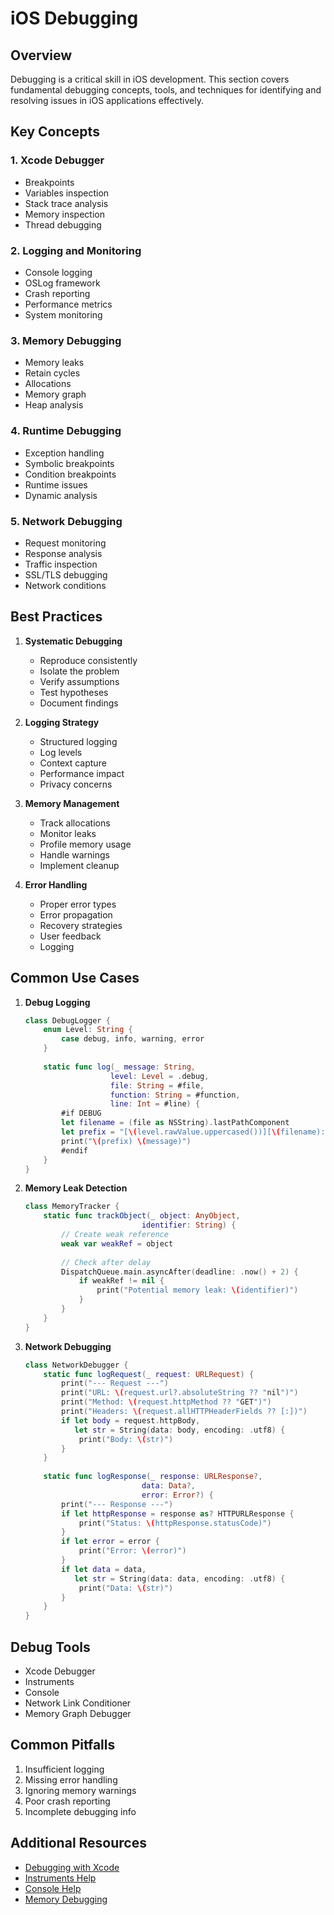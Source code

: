 # iOS Debugging

## Overview
Debugging is a critical skill in iOS development. This section covers fundamental debugging concepts, tools, and techniques for identifying and resolving issues in iOS applications effectively.

## Key Concepts

### 1. Xcode Debugger
- Breakpoints
- Variables inspection
- Stack trace analysis
- Memory inspection
- Thread debugging

### 2. Logging and Monitoring
- Console logging
- OSLog framework
- Crash reporting
- Performance metrics
- System monitoring

### 3. Memory Debugging
- Memory leaks
- Retain cycles
- Allocations
- Memory graph
- Heap analysis

### 4. Runtime Debugging
- Exception handling
- Symbolic breakpoints
- Condition breakpoints
- Runtime issues
- Dynamic analysis

### 5. Network Debugging
- Request monitoring
- Response analysis
- Traffic inspection
- SSL/TLS debugging
- Network conditions

## Best Practices

1. **Systematic Debugging**
   - Reproduce consistently
   - Isolate the problem
   - Verify assumptions
   - Test hypotheses
   - Document findings

2. **Logging Strategy**
   - Structured logging
   - Log levels
   - Context capture
   - Performance impact
   - Privacy concerns

3. **Memory Management**
   - Track allocations
   - Monitor leaks
   - Profile memory usage
   - Handle warnings
   - Implement cleanup

4. **Error Handling**
   - Proper error types
   - Error propagation
   - Recovery strategies
   - User feedback
   - Logging

## Common Use Cases

1. **Debug Logging**
   ```swift
   class DebugLogger {
       enum Level: String {
           case debug, info, warning, error
       }
       
       static func log(_ message: String,
                      level: Level = .debug,
                      file: String = #file,
                      function: String = #function,
                      line: Int = #line) {
           #if DEBUG
           let filename = (file as NSString).lastPathComponent
           let prefix = "[\(level.rawValue.uppercased())][\(filename):\(line)]"
           print("\(prefix) \(message)")
           #endif
       }
   }
   ```

2. **Memory Leak Detection**
   ```swift
   class MemoryTracker {
       static func trackObject(_ object: AnyObject,
                             identifier: String) {
           // Create weak reference
           weak var weakRef = object
           
           // Check after delay
           DispatchQueue.main.asyncAfter(deadline: .now() + 2) {
               if weakRef != nil {
                   print("Potential memory leak: \(identifier)")
               }
           }
       }
   }
   ```

3. **Network Debugging**
   ```swift
   class NetworkDebugger {
       static func logRequest(_ request: URLRequest) {
           print("--- Request ---")
           print("URL: \(request.url?.absoluteString ?? "nil")")
           print("Method: \(request.httpMethod ?? "GET")")
           print("Headers: \(request.allHTTPHeaderFields ?? [:])")
           if let body = request.httpBody,
              let str = String(data: body, encoding: .utf8) {
               print("Body: \(str)")
           }
       }
       
       static func logResponse(_ response: URLResponse?,
                             data: Data?,
                             error: Error?) {
           print("--- Response ---")
           if let httpResponse = response as? HTTPURLResponse {
               print("Status: \(httpResponse.statusCode)")
           }
           if let error = error {
               print("Error: \(error)")
           }
           if let data = data,
              let str = String(data: data, encoding: .utf8) {
               print("Data: \(str)")
           }
       }
   }
   ```

## Debug Tools
- Xcode Debugger
- Instruments
- Console
- Network Link Conditioner
- Memory Graph Debugger

## Common Pitfalls
1. Insufficient logging
2. Missing error handling
3. Ignoring memory warnings
4. Poor crash reporting
5. Incomplete debugging info

## Additional Resources
- [Debugging with Xcode](https://developer.apple.com/documentation/xcode/debugging-with-xcode)
- [Instruments Help](https://developer.apple.com/documentation/instruments)
- [Console Help](https://developer.apple.com/documentation/os/logging)
- [Memory Debugging](https://developer.apple.com/documentation/xcode/diagnosing-memory-thread-and-crash-issues-early) 